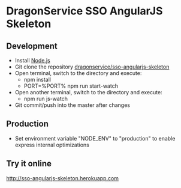 # DragonService SSO AngularJS Skeleton

## Development
- Install [Node.js](http://nodejs.org/)
- Git clone the repository [dragonservice/sso-angularjs-skeleton](https://github.com/dragonservice/sso-angularjs-skeleton.git)
- Open terminal, switch to the directory and execute:
  - npm install
  - PORT=%PORT% npm run start-watch
- Open another terminal, switch to the directory and execute:
  - npm run js-watch
- Git commit/push into the master after changes

## Production
- Set environment variable "NODE_ENV" to "production" to enable express internal optimizations

## Try it online
http://sso-angularjs-skeleton.herokuapp.com
